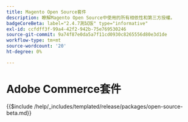 ```yaml
---
title: Magento Open Source套件
description: 瞭解Magento Open Source中使用的所有相依性和第三方授權。
badgeCoreBeta: label="2.4.7測試版" type="informative"
exl-id: ccfdff3f-99a4-42f2-942b-75e769530246
source-git-commit: 9a74f87e0da5a7f11cd0930c8265556d80e3d1de
workflow-type: tm+mt
source-wordcount: '20'
ht-degree: 0%

---
```


# Adobe Commerce套件

{{$include /help/_includes/templated/release/packages/open-source-beta.md}}

